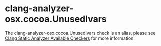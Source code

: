 # clang-analyzer-osx.cocoa.UnusedIvars

The clang-analyzer-osx.cocoa.UnusedIvars check is an alias, please see
[Clang Static Analyzer Available
Checkers](https://clang.llvm.org/docs/analyzer/checkers.html#osx-cocoa-unusedivars)
for more information.

